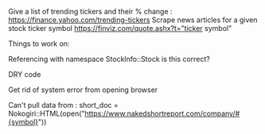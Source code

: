 Give a list of trending tickers and their % change : https://finance.yahoo.com/trending-tickers
Scrape news articles for a given stock ticker symbol https://finviz.com/quote.ashx?t="ticker symbol"

Things to work on:

Referencing with namespace StockInfo::Stock is this correct? 

DRY code

Get rid of system error from opening browser

Can't pull data from :         short_doc = Nokogiri::HTML(open("https://www.nakedshortreport.com/company/#{symbol}"))
